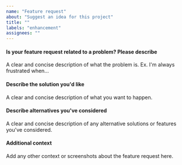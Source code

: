```yaml
---
name: "Feature request"
about: "Suggest an idea for this project"
title: ""
labels: "enhancement"
assignees: ""
---
```


#### Is your feature request related to a problem? Please describe

A clear and concise description of what the problem is. Ex. I'm always frustrated when...

#### Describe the solution you'd like

A clear and concise description of what you want to happen.

#### Describe alternatives you've considered

A clear and concise description of any alternative solutions or features you've considered.

#### Additional context

Add any other context or screenshots about the feature request here.
